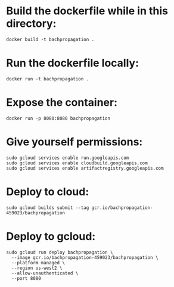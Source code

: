 # Build the dockerfile while in this directory:
`docker build -t bachpropagation .`

# Run the dockerfile locally:
`docker run -t bachpropagation .`

# Expose the container:
`docker run -p 8080:8080 bachpropagation`

# Give yourself permissions:
```
sudo gcloud services enable run.googleapis.com
sudo gcloud services enable cloudbuild.googleapis.com
sudo gcloud services enable artifactregistry.googleapis.com
```

# Deploy to cloud:
`sudo gcloud builds submit --tag gcr.io/bachpropagation-459023/bachpropagation`

# Deploy to gcloud:
```
sudo gcloud run deploy bachpropagation \
  --image gcr.io/bachpropagation-459023/bachpropagation \
  --platform managed \
  --region us-west2 \
  --allow-unauthenticated \
  --port 8080
```